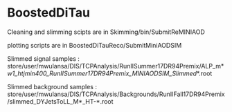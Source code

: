 # BoostedDiTau

Cleaning and slimming scipts are in Skimming/bin/SubmitReMINIAOD

plotting scripts are in BoostedDiTauReco/SubmitMiniAODSIM

Slimmed signal samples : store/user/mwulansa/DIS/TCPAnalysis/RunIISummer17DR94Premix/ALP_m*_w1_htjmin400_RunIISummer17DR94Premix_MINIAODSIM_Slimmed_*.root

Slimmed background samples : store/user/mwulansa/DIS/TCPAnalysis/Backgrounds/RunIIFall17DR94Premix/slimmed_DYJetsToLL_M*_HT-*.root
